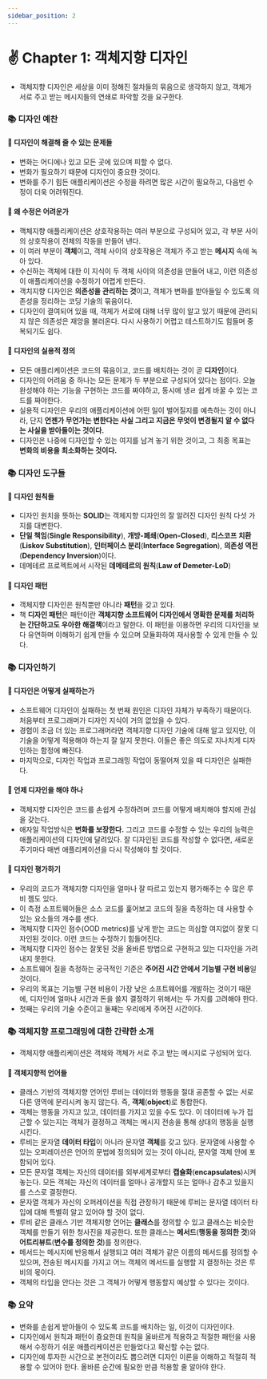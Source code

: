 ```yaml
---
sidebar_position: 2
---
```


# ✌️ Chapter 1: 객체지향 디자인

- 객체지향 디자인은 세상을 이미 정해진 절차들의 묶음으로 생각하지 않고, 객체가 서로 주고 받는 메시지들의 연쇄로 파악할 것을 요구한다.

### 📚 디자인 예찬

#### 🎈 디자인이 해결해 줄 수 있는 문제들
- 변화는 어디에나 있고 모든 곳에 있으며 피할 수 없다.
- 변화가 필요하기 때문에 디자인이 중요한 것이다.
- 변화를 주기 힘든 애플리케이션은 수정을 하려면 많은 시간이 필요하고, 다음번 수정이 더욱 어려워진다.

#### 🎈 왜 수정은 어려운가
- 깩체지향 애플리케이션은 상호작용하는 여러 부분으로 구성되어 있고, 각 부분 사이의 상호작용이 전체의 작동을 만들어 낸다.
- 이 여러 부분이 **객체**이고, 객체 사이의 상호작용은 객체가 주고 받는 **메시지** 속에 녹아 있다.
- 수신하는 객체에 대한 이 지식이 두 객체 사이의 의존성을 만들어 내고, 이런 의존성이 애플리케이션을 수정하기 어렵게 만든다.
- 객치지향 디자인은 **의존성을 관리하는 것**이고, 객체가 변화를 받아들일 수 있도록 의존성을 정리하는 코딩 기술의 묶음이다.
- 디자인이 결여되어 있을 때, 객체가 서로에 대해 너무 많이 알고 있기 때문에 관리되지 않은 의존성은 재앙을 불러온다. 다시 사용하기 어렵고 테스트하기도 힘들며 중복되기도 쉽다.

#### 🎈 디자인의 실용적 정의
- 모든 애플리케이션은 코드의 묶음이고, 코드를 배치하는 것이 곧 **디자인**이다.
- 디자인의 어려움 중 하나는 모든 문제가 두 부분으로 구성되어 있다는 점이다. 오늘 완성해야 하는 기능을 구현하는 코드를 짜야하고, 동시에 냉ㄹ 쉽게 바꿀 수 있는 코드를 짜야한다.
- 실용적 디자인은 우리의 애플리케이션에 어떤 일이 벌어질지를 예측하는 것이 아니라, 단지 **언젠가 무언가는 변한다는 사실 그리고 지금은 무엇이 변경될지 알 수 없다는 사실을 받아들이는 것이다.**
- 디자인은 나중에 디자인할 수 있는 여지를 남겨 놓기 위한 것이고, 그 최종 목표는 **변화의 비용을 최소화하는 것이다.**

### 📚 디자인 도구들

#### 🎈 디자인 원칙들
- 디자인 원치을 뜻하는 **SOLID**는 객체지향 디자인의 잘 알려진 디자인 원칙 다섯 가지를 대변한다.
- **단일 책임**(**Single Responsibility**), **개방-폐쇄**(**Open-Closed**), **리스코프 치환**(**Liskov Substitution**), **인터페이스 분리**(**Interface Segregation**), **의존성 역전**(**Dependency Inversion**)이다.
- 데메테르 프로젝트에서 시작된 **데메테르의 원칙**(**Law of Demeter-LoD**)

#### 🎈 디자인 패턴
- 객체지향 디자인은 원칙뿐만 아니라 **패턴**을 갖고 있다.
- 책 **디자인 패턴**은 패턴이란 **객체지향 소프트웨어 디자인에서 명확한 문제를 처리하는 간단하고도 우아한 해결책**이라고 말한다. 이 패턴을 이용하면 우리의 디자인을 보다 유연하며 이해하기 쉽게 만들 수 있으며 모듈화하여 재사용할 수 있게 만들 수 있다.

### 📚 디자인하기

#### 🎈 디자인은 어떻게 실패하는가
- 소프트웨어 디자인이 실패하는 첫 번째 원인은 디자인 자체가 부족하기 때문이다. 처음부터 프로그래머가 디자인 지식이 거의 없었을 수 있다.
- 경험이 조금 더 있는 프로그래머라면 객체지향 디자인 기술에 대해 알고 있지만, 이 기술을 어떻게 적용해야 하는지 잘 알지 못한다. 이들은 좋은 의도로 지나치게 디자인하는 함정에 빠진다.
- 마지막으로, 디자인 작업과 프로그래밍 작업이 동떨어져 있을 때 디자인은 실패한다.

#### 🎈 언제 디자인을 해야 하나
- 객체지향 디자인은 코드를 손쉽게 수정하려며 코드를 어떻게 배치해야 할지에 관심을 갖는다.
- 애자일 작업방식은 **변화를 보장한다.** 그리고 코드를 수정할 수 있는 우리의 능력은 애플리케이션의 디자인에 달려있다. 잘 디자인된 코드를 작성할 수 없다면, 새로운 주기마다 매번 애플리케이션을 다시 작성해야 할 것이다.

#### 🎈 디자인 평가하기
- 우리의 코드가 객체지향 디자인을 얼마나 잘 따르고 있는지 평가해주는 수 많은 루비 젬도 있다.
- 이 측정 소프트웨어들은 소스 코드를 훑어보고 코드의 질을 측정하는 데 사용할 수 있는 요소들의 개수를 샌다.
- 객체지향 디자인 점수(OOD metrics)를 낮게 받는 코드는 의심할 여지없이 잘못 디자인된 것이다. 이런 코드는 수정하기 힘들어진다.
- 객체지향 디자인 점수는 잘못된 것을 올바른 방법으로 구현하고 있는 디자인을 가려내지 못한다.
- 소프트웨어 질을 측정하는 궁극적인 기준은 **주어진 시간 안에서 기능별 구현 비용**일 것이다.
- 우리의 목표는 기능별 구현 비용이 가장 낮은 소프트웨어를 개발하는 것이기 때문에, 디자인에 얼마나 시간과 돈을 쓸지 결정하기 위해서는 두 가지를 고려해야 한다.
- 첫째는 우리의 기술 수준이고 둘째는 우리에게 주어진 시간이다.

### 📚 객체지향 프로그래밍에 대한 간략한 소개
- 객체지향 애플리케이션은 객체와 객체가 서로 주고 받는 메시지로 구성되어 있다.

#### 🎈 객체지향적 언어들
- 클래스 기반의 객체지향 언어인 루비는 데이터와 행동을 절대 공존할 수 없는 서로 다른 영역에 분리시켜 놓지 않는다. 즉, **객체**(**object**)로 통합한다.
- 객체는 행동을 가지고 있고, 데이터를 가지고 있을 수도 있다. 이 데이터에 누가 접근할 수 있는지는 객체가 결정하고 객체는 메시지 전송을 통해 상대의 행동을 실행시킨다.
- 루비는 문자열 **데이터 타입**이 아니라 문자열 **객체**를 갖고 있다. 문자열에 사용할 수 있는 오퍼레이션은 언어의 문법에 정의되어 있는 것이 아니라, 문자열 객체 안에 포함되어 있다.
- 모든 문자열 객체는 자신의 데이터를 외부세계로부터 **캡슐화**(**encapsulates**)시켜 놓는다. 모든 객체는 자신의 데이터를 얼마나 공개할지 또는 얼마나 감추고 있을지를 스스로 결정한다.
- 문자열 객체가 자신의 오퍼레이션을 직접 관장하기 때문에 루비는 문자열 데이터 타입에 대해 특별히 알고 있어야 할 것이 없다.
- 루비 같은 클래스 기반 객체지향 언어는 **클래스**를 정의할 수 있고 클래스는 비슷한 객체를 만들기 위한 청사진을 제공한다. 또한 클래스는 **메서드**(**행동을 정의한 것**)와 **어트리뷰트**(**변수를 정의한 것**)를 정의한다.
- 메서드는 메시지에 반응해서 실행되고 여러 객체가 같은 이름의 메서드를 정의할 수 있으며, 전송된 메시지를 가지고 어느 객체의 메서드를 실행할 지 결정하는 것은 루비의 몫이다.
- 객체의 타입을 안다는 것은 그 객체가 어떻게 행동할지 예상할 수 있다는 것이다.

### 📚 요약
- 변화를 손쉽게 받아들이 수 있도록 코드를 배치하는 일, 이것이 디자인이다.
- 디자인에서 원칙과 패턴이 즁요한데 원칙을 올바르게 적용하고 적절한 패턴을 사용해서 수정하기 쉬운 애플리케이션은 만들었다고 확신할 수는 없다.
- 디자인에 투자한 시간으로 본전이라도 뽑으려면 디자인 이론을 이해하고 적절히 적용할 수 있어야 한다. 올바른 순간에 필요한 만큼 적용할 줄 알아야 한다.